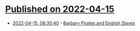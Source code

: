 # [Published on 2022-04-15](index.md)

* [2022-04-15, 08:30:40](https://news.ycombinator.com/item?id=31037805) - [Barbary Pirates and English Slaves](https://www.historic-uk.com/HistoryUK/HistoryofEngland/Barbary-Pirates-English-Slaves/)
